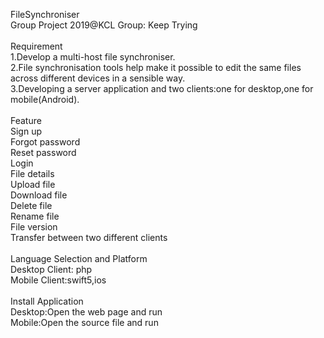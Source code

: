 FileSynchroniser<br>
Group Project 2019@KCL Group: Keep Trying<br>
<br>
Requirement<br>
1.Develop a multi-host file synchroniser.<br>
2.File synchronisation tools help make it possible to edit the same files across different devices in a sensible way.<br>
3.Developing a server application and two clients:one for desktop,one for mobile(Android).  <br>
<br>
Feature<br>
Sign up<br>
Forgot password<br>
Reset password<br>
Login<br>
File details<br>
Upload file<br>
Download file<br>
Delete file<br>
Rename file<br>
File version<br>
Transfer between two different clients<br>
<br>
Language Selection and Platform<br>
Desktop Client: php<br>
Mobile Client:swift5,ios<br>
<br>
Install Application<br>
Desktop:Open the web page and run<br>
Mobile:Open the source file and run<br>


